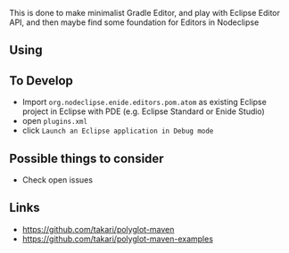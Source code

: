 
This is done to make minimalist Gradle Editor,
and play with Eclipse Editor API,
and then maybe find some foundation for Editors in Nodeclipse


## Using


## To Develop

- Import `org.nodeclipse.enide.editors.pom.atom` as existing Eclipse project in Eclipse with PDE (e.g. Eclipse Standard or Enide Studio)
- open `plugins.xml`
- click `Launch an Eclipse application in Debug mode`

## Possible things to consider

- Check open issues
 
 ## Links
 
 - https://github.com/takari/polyglot-maven
 - https://github.com/takari/polyglot-maven-examples
